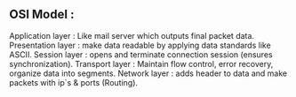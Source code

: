 ## OSI Model :

Application layer : Like mail server which outputs final packet data.
Presentation layer : make data readable by applying data standards like ASCII.
Session layer : opens and terminate connection session (ensures synchronization).
Transport layer : Maintain flow control, error recovery, organize data into segments.
Network layer : adds header to data and make packets with ip`s & ports (Routing).

